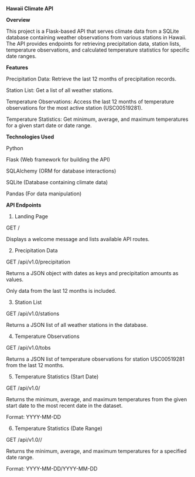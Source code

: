 **Hawaii Climate API**

**Overview**

This project is a Flask-based API that serves climate data from a SQLite database containing weather observations from various stations in Hawaii. The API provides endpoints for retrieving precipitation data, station lists, temperature observations, and calculated temperature statistics for specific date ranges.

**Features**

Precipitation Data: Retrieve the last 12 months of precipitation records.

Station List: Get a list of all weather stations.

Temperature Observations: Access the last 12 months of temperature observations for the most active station (USC00519281).

Temperature Statistics: Get minimum, average, and maximum temperatures for a given start date or date range.

**Technologies Used**

Python

Flask (Web framework for building the API)

SQLAlchemy (ORM for database interactions)

SQLite (Database containing climate data)

Pandas (For data manipulation)

**API Endpoints**

1. Landing Page

GET /

Displays a welcome message and lists available API routes.

2. Precipitation Data

GET /api/v1.0/precipitation

Returns a JSON object with dates as keys and precipitation amounts as values.

Only data from the last 12 months is included.

3. Station List

GET /api/v1.0/stations

Returns a JSON list of all weather stations in the database.

4. Temperature Observations

GET /api/v1.0/tobs

Returns a JSON list of temperature observations for station USC00519281 from the last 12 months.

5. Temperature Statistics (Start Date)

GET /api/v1.0/<start>

Returns the minimum, average, and maximum temperatures from the given start date to the most recent date in the dataset.

Format: YYYY-MM-DD

6. Temperature Statistics (Date Range)

GET /api/v1.0/<start>/<end>

Returns the minimum, average, and maximum temperatures for a specified date range.

Format: YYYY-MM-DD/YYYY-MM-DD
